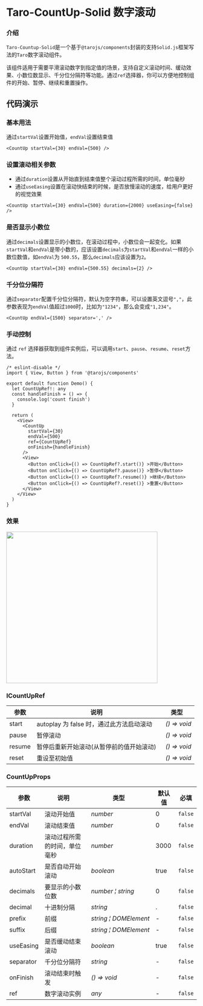 # Taro-CountUp-Solid 数字滚动

### 介绍

`Taro-Countup-Solid`是一个基于`@tarojs/components`封装的支持`Solid.js`框架写法的`Taro`数字滚动组件。

该组件适用于需要平滑滚动数字到指定值的场景，支持自定义滚动时间、缓动效果、小数位数显示、千分位分隔符等功能。通过`ref`选择器，你可以方便地控制组件的开始、暂停、继续和重置操作。


## 代码演示

### 基本用法

通过`startVal`设置开始值，`endVal`设置结束值

``` tsx
<CountUp startVal={30} endVal={500} />
```



### 设置滚动相关参数

- 通过`duration`设置从开始直到结束值整个滚动过程所需的时间，单位毫秒
- 通过`useEasing`设置在滚动快结束的时候，是否放慢滚动的速度，给用户更好的视觉效果

```tsx
<CountUp startVal={30} endVal={500} duration={2000} useEasing={false} />
```



### 是否显示小数位

通过`decimals`设置显示的小数位，在滚动过程中，小数位会一起变化。如果`startVal`和`endVal`是带小数的，应该设置`decimals`为`startVal`和`endVal`一样的小数位数值，如`endVal`为 `500.55`，那么`decimals`应该设置为`2`。

```tsx
<CountUp startVal={30} endVal={500.55} decimals={2} />
```



### 千分位分隔符

通过`separator`配置千分位分隔符，默认为空字符串，可以设置英文逗号`","`，此参数表现为`endVal`值超过`1000`时，比如为`"1234"`，那么会变成`"1,234"`。

```tsx
<CountUp endVal={1500} separator=',' />
```



### 手动控制

通过 `ref` 选择器获取到组件实例后，可以调用`start`、`pause`、`resume`、`reset`方法。

```tsx
/* eslint-disable */
import { View, Button } from '@tarojs/components'

export default function Demo() {
  let CountUpRef!: any
  const handleFinish = () => {
    console.log('count finish')
  }

  return (
    <View>
      <CountUp
        startVal={30}
        endVal={500}
        ref={CountUpRef}
        onFinish={handleFinish}
      />
      <View>
        <Button onClick={() => CountUpRef?.start()} >开始</Button>
        <Button onClick={() => CountUpRef?.pause()} >暂停</Button>
        <Button onClick={() => CountUpRef?.resume()} >继续</Button>
        <Button onClick={() => CountUpRef?.reset()} >重置</Button>
      </View>
    </View>
  )
}

```

### 效果

<span align="center"><img src="https://github.com/user-attachments/assets/336682b0-7e87-4576-ab74-e82c5c9bfa43" width="400" /></span>



### ICountUpRef

| 参数   | 说明                                     | 类型                                    |
| ------ | ---------------------------------------- | --------------------------------------- |
| start  | autoplay 为 false 时，通过此方法启动滚动 | _&nbsp;&nbsp;()&nbsp;=>&nbsp;void<br/>_ |
| pause  | 暂停滚动                                 | _&nbsp;&nbsp;()&nbsp;=>&nbsp;void<br/>_ |
| resume | 暂停后重新开始滚动(从暂停前的值开始滚动) | _&nbsp;&nbsp;()&nbsp;=>&nbsp;void<br/>_ |
| reset  | 重设至初始值                             | _&nbsp;&nbsp;()&nbsp;=>&nbsp;void<br/>_ |

### CountUpProps

| 参数      | 说明                         | 类型                                                                                                                                                                   | 默认值 | 必填    |
| --------- | ---------------------------- | ---------------------------------------------------------------------------------------------------------------------------------------------------------------------- | ------ | ------- |
| startVal  | 滚动开始值                   | _&nbsp;&nbsp;number<br/>_                                                                                                                                              | 0      | `false` |
| endVal    | 滚动结束值                   | _&nbsp;&nbsp;number<br/>_                                                                                                                                              | 0      | `false` |
| duration  | 滚动过程所需的时间，单位毫秒 | _&nbsp;&nbsp;number<br/>_                                                                                                                                              | 3000   | `false` |
| autoStart | 是否自动开始滚动             | _&nbsp;&nbsp;boolean<br/>_                                                                                                                                             | true   | `false` |
| decimals  | 要显示的小数位数             | _&nbsp;&nbsp;number&nbsp;&brvbar;&nbsp;string<br/>_                                                                                                                    | 0      | `false` |
| decimal   | 十进制分隔                   | _&nbsp;&nbsp;string<br/>_                                                                                                                                              | .      | `false` |
| prefix    | 前缀                         | _&nbsp;&nbsp;string&nbsp;&brvbar;&nbsp;DOMElement<br/>_                                                                                                                 | -      | `false` |
| suffix    | 后缀                         | _&nbsp;&nbsp;string&nbsp;&brvbar;&nbsp;DOMElement<br/>_                                                                                                                 | -      | `false` |
| useEasing | 是否缓动结束滚动             | _&nbsp;&nbsp;boolean<br/>_                                                                                                                                             | true   | `false` |
| separator | 千分位分隔符                 | _&nbsp;&nbsp;string<br/>_                                                                                                                                              | -      | `false` |
| onFinish  | 滚动结束时触发               | _&nbsp;&nbsp;()&nbsp;=>&nbsp;void<br/>_                                                                                                                                | -      | `false` |
| ref       | 数字滚动实例                 | _&nbsp;&nbsp;any<br/>_ | -      | `false` |


